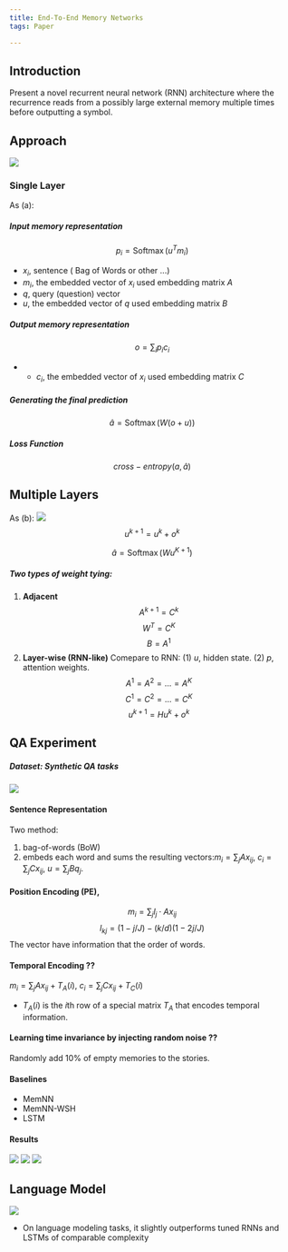 ```yaml
---
title: End-To-End Memory Networks
tags: Paper

---
```



## Introduction

Present a novel recurrent neural network (RNN) architecture where the recurrence reads from a possibly large external memory multiple times before outputting a symbol.

## Approach

![](../../../../assets/mnn.png)

### Single Layer

As (a):

##### Input memory representation

$$
p_{i}=\operatorname{Softmax}\left(u^{T} m_{i}\right)
$$

- $x_{i}$, sentence ( Bag of Words or other ...)
- $m_{i}$, the embedded vector of $x_{i}$ used embedding matrix $A$
- $q$, query (question) vector
- $u$, the embedded vector of $q$ used embedding matrix $B$

##### Output memory representation

$$
o=\sum_{i} p_{i} c_{i}
$$

- - $c_{i}$, the embedded vector of $x_{i}$ used embedding matrix $C$

##### Generating the final prediction

$$
\hat{a}=\operatorname{Softmax}(W(o+u))
$$

##### Loss Function

$$ cross-entropy(a, \hat{a}) $$

## Multiple Layers

As (b):
![](../../../../assets/mnnml.png)
$$
u^{k+1}=u^{k}+o^{k}
$$

$$
\hat{a}=\operatorname{Softmax}\left(W u^{K+1}\right)
$$

##### Two types of weight tying:
1. **Adjacent**
$$
A^{k+1}=C^{k}
$$
$$
W^{T}=C^{K}
$$
$$
B=A^{1}
$$
2. **Layer-wise (RNN-like)**
Comepare to RNN: (1) $u$, hidden state. (2) $p$, attention weights.
$$
A^{1}=A^{2}=\ldots=A^{K}
$$
$$
C^{1}=C^{2}=\ldots=C^{K}
$$
$$
u^{k+1}=H u^{k}+o^{k}
$$

## QA Experiment

##### Dataset: Synthetic QA tasks

![](../../../../assets/qa.png)

#### Sentence Representation
Two method:
1. bag-of-words (BoW)
2. embeds each word and sums the resulting vectors:$m_{i}=\sum_{j} A x_{i j}$, $c_{i}=\sum_{j} C x_{i j}$, $u=\sum_{j} B q_{j}$.

#### Position Encoding (PE),
$$
m_{i}=\sum_{j} l_{j} \cdot A x_{i j}
$$
$$
l_{k j}=(1-j / J)-(k / d)(1-2 j / J)
$$
The vector have information that the order of words.

#### Temporal Encoding ??
$m_{i}=\sum_{j} A x_{i j}+T_{A}(i)$, $c_{i}=\sum_{j} C x_{i j}+T_{C}(i)$
- $T_{A}(i)$ is the $i$th row of a special matrix $T_{A}$ that encodes temporal information.

#### Learning time invariance by injecting random noise ??

Randomly add 10% of empty memories to the stories.

#### Baselines

- MemNN
- MemNN-WSH
- LSTM

#### Results
![](../../../../assets/mnnex.png)
![](../../../../assets/mnnresult.png)
![](../../../../assets/mnncl.png)
## Language Model
![](../../../../assets/mnnperp.png)

- On language modeling tasks, it slightly outperforms tuned RNNs and LSTMs of comparable complexity
